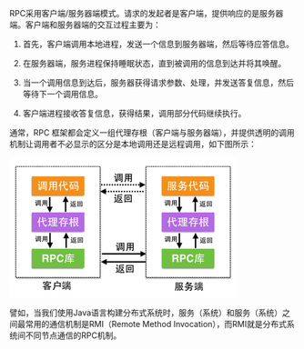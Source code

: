 RPC采用客户端/服务器端模式。请求的发起者是客户端，提供响应的是服务器端。客户端和服务器端的交互过程主要为：

1. 首先，客户端调用本地进程，发送一个信息到服务器端，然后等待应答信息。

2. 在服务器端，服务进程保持睡眠状态，直到被调用的信息到达并将其唤醒。

3. 当一个调用信息到达后，服务器获得请求参数、处理，并发送答复信息，然后等待下一个调用信息。

4. 客户端进程接收答复信息，获得结果，调用部分代码继续执行。

通常，RPC 框架都会定义一组代理存根（客户端与服务器端），并提供透明的调用机制让调用者不必显示的区分是本地调用还是远程调用，如下图所示：

<img src="images/micro-service-rpc-400-300.png" />

譬如，当我们使用Java语言构建分布式系统时，服务（系统）和服务（系统）之间最常用的通信机制是RMI（Remote Method Invocation），而RMI就是分布式系统间不同节点通信的RPC机制。

